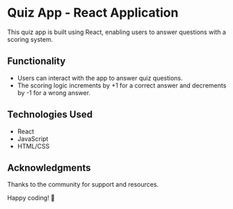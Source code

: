 # Quiz App - React Application

This quiz app is built using React, enabling users to answer questions with a scoring system.

## Functionality

- Users can interact with the app to answer quiz questions.
- The scoring logic increments by +1 for a correct answer and decrements by -1 for a wrong answer.


## Technologies Used

- React
- JavaScript
- HTML/CSS

## Acknowledgments

Thanks to the community for support and resources.

Happy coding! 🚀
